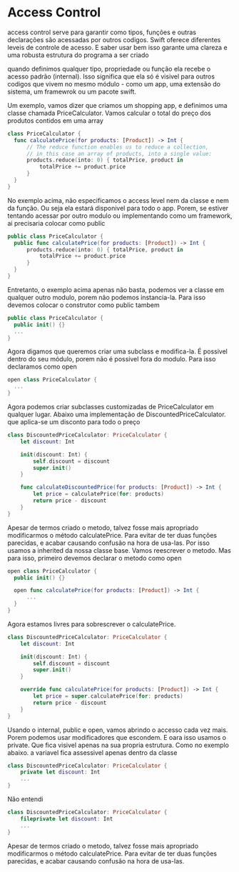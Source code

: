 <h1>Access Control</h1>
<p>access control serve para garantir como tipos, funções e outras declarações são acessadas por outros codigos. Swift oferece diferentes leveis de controle de acesso.
  E saber usar bem isso garante uma clareza e uma robusta estrutura do programa a ser criado</p>
  <p>quando definimos qualquer tipo, propriedade ou função ela recebe o acesso padrão (internal). Isso significa que ela só é visivel para outros codigos que vivem no mesmo módulo - como um app, uma extensão do sistema, um framewrok ou um pacote swift.</p>
  <p>Um exemplo, vamos dizer que criamos um shopping app, e definimos uma classe chamada PriceCalculator. Vamos calcular o total do preço dos produtos contidos em uma array</p>
  
  ```Swift
  class PriceCalculator {
    func calculatePrice(for products: [Product]) -> Int {
        // The reduce function enables us to reduce a collection,
        // in this case an array of products, into a single value:
        products.reduce(into: 0) { totalPrice, product in
            totalPrice += product.price
        }
    }
}
  ```
  
  <p>No exemplo acima, não especificamos o access level nem da classe e nem da função. Ou seja ela estará disponivel para todo o app. Porem, se estiver tentando acessar por outro modulo ou implementando como um framework, ai precisaria colocar como public</p>
  
  ```Swift
  public class PriceCalculator {
    public func calculatePrice(for products: [Product]) -> Int {
        products.reduce(into: 0) { totalPrice, product in
            totalPrice += product.price
        }
    }
}
  ```
  
  <p> Entretanto, o exemplo acima apenas não basta, podemos ver a classe em qualquer outro modulo, porem não podemos instancia-la. Para isso devemos colocar o construtor como public tambem</p>
  
  ```Swift
  public class PriceCalculator {
    public init() {}
    ...
}
  ```
  
  <p> Agora digamos que queremos criar uma subclass e modifica-la. É possivel dentro do seu módulo, porem não é possivel fora do modulo. Para isso declaramos como open</p>
  
  ```Swift
  open class PriceCalculator {
    ...
}
```

<p> Agora podemos criar subclasses customizadas de PriceCalculator em qualquer lugar. Abaixo uma implementação de DiscountedPriceCalculator. que aplica-se um disconto para todo o preço</p>

```Swift
class DiscountedPriceCalculator: PriceCalculator {
    let discount: Int

    init(discount: Int) {
        self.discount = discount
        super.init()
    }

    func calculateDiscountedPrice(for products: [Product]) -> Int {
        let price = calculatePrice(for: products)
        return price - discount
    }
}
```

<p>Apesar de termos criado o metodo, talvez fosse mais apropriado modificarmos o método calculatePrice. Para evitar de ter duas funções parecidas, e acabar causando confusão na hora de usa-las.
  Por isso usamos a inherited da nossa classe base. Vamos reescrever o metodo. Mas para isso, primeiro devemos declarar o metodo como open</p>
  
  ```Swift
  open class PriceCalculator {
    public init() {}

    open func calculatePrice(for products: [Product]) -> Int {
        ...
    }
}
  ```

<p>Agora estamos livres para sobrescrever o calculatePrice.</p>

```Swift
class DiscountedPriceCalculator: PriceCalculator {
    let discount: Int

    init(discount: Int) {
        self.discount = discount
        super.init()
    }

    override func calculatePrice(for products: [Product]) -> Int {
        let price = super.calculatePrice(for: products)
        return price - discount
    }
}
```

<p>Usando o internal, public e open, vamos abrindo o accesso cada vez mais. Porem podemos usar modificadores que escondem. E oara isso usamos o private. Que fica visivel apenas na sua propria estrutura. Como no exemplo abaixo. a variavel fica assessivel apenas dentro da classe</p>

```Swift
class DiscountedPriceCalculator: PriceCalculator {
    private let discount: Int
    ...
}
```
<p>Não entendi</p>

```Swift
class DiscountedPriceCalculator: PriceCalculator {
    fileprivate let discount: Int
    ...
}
```





<p>Apesar de termos criado o metodo, talvez fosse mais apropriado modificarmos o método calculatePrice. Para evitar de ter duas funções parecidas, e acabar causando confusão na hora de usa-las.

